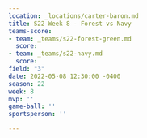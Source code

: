 ```yaml
---
location: _locations/carter-baron.md
title: S22 Week 8 - Forest vs Navy
teams-score:
- team: _teams/s22-forest-green.md
  score: 
- team: _teams/s22-navy.md
  score: 
field: "3"
date: 2022-05-08 12:30:00 -0400
season: 22
week: 8
mvp: ''
game-ball: ''
sportsperson: ''

---
```

